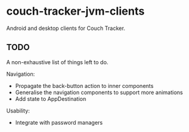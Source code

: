 # couch-tracker-jvm-clients

Android and desktop clients for Couch Tracker.

## TODO

A non-exhaustive list of things left to do.

Navigation:
 - Propagate the back-button action to inner components
 - Generalise the navigation components to  support more animations
 - Add state to AppDestination

Usability:
 - Integrate with password managers
